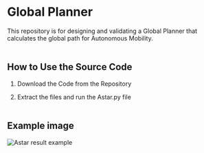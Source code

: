 # Global Planner

This repository is for designing and validating a Global Planner that calculates the global path for Autonomous Mobility. <br><br>


## How to Use the Source Code <br>
1. Download the Code from the Repository <br>

2. Extract the files and run the Astar.py file <br><br>

## Example image <br>

![Astar result example](https://github.com/user-attachments/assets/91c3e344-58cc-401e-b039-2255303b6bf3)

 
